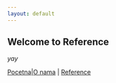```yaml
---
layout: default
---
```


## Welcome to Reference

_yay_

[Pocetna](./index.md)|[O nama](./o-nama.md) | [Reference](#)
